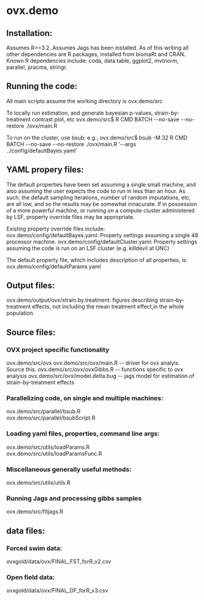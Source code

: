 # ovx.demo

## Installation:
Assumes R>=3.2. Assumes Jags has been installed. As of this writing all other dependencies are R packages, installed from biomaRt and CRAN. Known R dependencies include: coda, data.table, ggplot2, mvtnorm, parallel, pracma, stringr.

## Running the code:
All main scripts assume the working directory is ovx.demo/src

To locally run estimation, and generate bayesian p-values, strain-by-treatment contrast plot, etc
ovx.demo/src$ R CMD BATCH --no-save --no-restore ./ovx/main.R

To run on the cluster, use bsub; e.g.,
ovx.demo/src$ bsub -M 32 R CMD BATCH --no-save --no-restore ./ovx/main.R '--args ../config/defaultBayes.yaml' 


## YAML propery files:
The default properties have been set assuming a single small machine, and also assuming the user expects the code to run in less than an hour. As such, the default sampling iterations,  number of random imputations, etc, are all low, and so the results may be somewhat innacurate. If in possession of a more powerful machine, or running on a compute cluster administered by LSF, property override files may be appropriate.

Existing property override files include:
ovx.demo/config/defaultBayes.yaml:   Property settings assuming a single 48 processor machine.
ovx.demo/config/defaultCluster.yaml: Property settings assuming the code is run on an LSF cluster (e.g. killdevil at UNC)

The default property file, which includes description of all properties, is:
ovx.demo/config/defaultParams.yaml


## Output files:
ovx.demo/output/ovx/strain.by.treatment: figures describing strain-by-treatment effects, not including the mean treatment effect,in the whole population.  


## Source files:  

### OVX project specific functionality  
ovx.demo/src/ovx
ovx.demo/src/ovx/main.R      -- driver for ovx analyis. Source this.
ovx.demo/src/ovx/ovxGibbs.R  -- functions specific to ovx analysis 
ovx.demo/src/ovx/model.delta.bug     -- jags model for estimation of strain-by-treatment effects  


### Parallelizing code, on single and multiple machines:  
ovx.demo/src/parallel/bsub.R  
ovx.demo/src/parallel/bsubScript.R  

### Loading yaml files, properties, command line args:  
ovx.demo/src/utils/loadParams.R  
ovx.demo/src/utils/loadParamsFunc.R  

### Miscellaneous generally useful methods:  
ovx.demo/src/utils/utils.R  

### Running Jags and processing gibbs samples  
ovx.demo/src/fitjags.R  


## data files:

### Forced swim data:
ovxgold/data/ovx/FINAL_FST_forR_v2.csv

### Open field data:
ovxgold/data/ovx/FINAL_OF_forR_v3.csv
